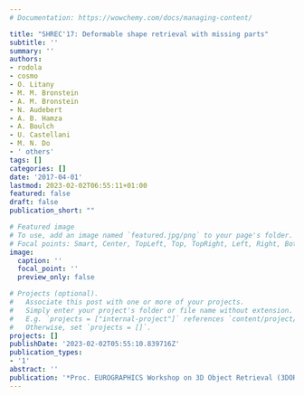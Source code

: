 ```yaml
---
# Documentation: https://wowchemy.com/docs/managing-content/

title: "SHREC'17: Deformable shape retrieval with missing parts"
subtitle: ''
summary: ''
authors:
- rodola
- cosmo
- O. Litany
- M. M. Bronstein
- A. M. Bronstein
- N. Audebert
- A. B. Hamza
- A. Boulch
- U. Castellani
- M. N. Do
- ' others'
tags: []
categories: []
date: '2017-04-01'
lastmod: 2023-02-02T06:55:11+01:00
featured: false
draft: false
publication_short: ""

# Featured image
# To use, add an image named `featured.jpg/png` to your page's folder.
# Focal points: Smart, Center, TopLeft, Top, TopRight, Left, Right, BottomLeft, Bottom, BottomRight.
image:
  caption: ''
  focal_point: ''
  preview_only: false

# Projects (optional).
#   Associate this post with one or more of your projects.
#   Simply enter your project's folder or file name without extension.
#   E.g. `projects = ["internal-project"]` references `content/project/deep-learning/index.md`.
#   Otherwise, set `projects = []`.
projects: []
publishDate: '2023-02-02T05:55:10.839716Z'
publication_types:
- '1'
abstract: ''
publication: '*Proc. EUROGRAPHICS Workshop on 3D Object Retrieval (3DOR)*'
---
```

